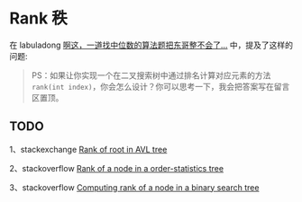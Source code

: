 # Rank 秩

在 labuladong [啊这，一道找中位数的算法题把东哥整不会了…](https://mp.weixin.qq.com/s/oklQN_xjYy--_fbFkd9wMg) 中，提及了这样的问题:

> PS：如果让你实现一个在二叉搜索树中通过排名计算对应元素的方法`rank(int index)`，你会怎么设计？你可以思考一下，我会把答案写在留言区置顶。

## TODO

1、stackexchange [Rank of root in AVL tree](https://cs.stackexchange.com/questions/123693/rank-of-root-in-avl-tree)

2、stackoverflow [Rank of a node in a order-statistics tree](https://stackoverflow.com/questions/17708162/rank-of-a-node-in-a-order-statistics-tree)

3、stackoverflow [Computing rank of a node in a binary search tree](https://stackoverflow.com/questions/26080924/computing-rank-of-a-node-in-a-binary-search-tree)